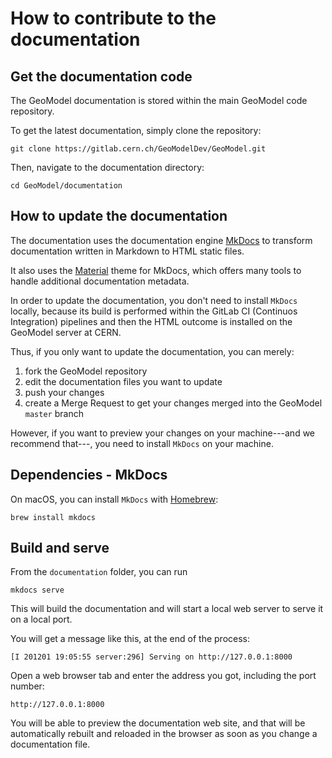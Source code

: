 
# How to contribute to the documentation

## Get the documentation code

The GeoModel documentation is stored within the main GeoModel code repository.

To get the latest documentation, simply clone the repository:

```
git clone https://gitlab.cern.ch/GeoModelDev/GeoModel.git
```

Then, navigate to the documentation directory:

```
cd GeoModel/documentation
```

## How to update the documentation

The documentation uses the documentation engine [MkDocs](https://www.mkdocs.org/) to transform documentation written in Markdown to HTML static files.

It also uses the [Material](https://squidfunk.github.io/mkdocs-material/) theme for MkDocs, which offers many tools to handle additional documentation metadata.

In order to update the documentation, you don't need to install `MkDocs` locally, because its build is performed within the GitLab CI (Continuos Integration) pipelines and then the HTML outcome is installed on the GeoModel server at CERN. 

Thus, if you only want to update the documentation, you can merely:

1. fork the GeoModel repository
2. edit the documentation files you want to update
3. push your changes
4. create a Merge Request to get your changes merged into the GeoModel `master` branch

However, if you want to preview your changes on your machine---and we recommend that---, you need to install `MkDocs` on your machine.


## Dependencies - MkDocs

On macOS, you can install `MkDocs` with [Homebrew](https://brew.sh):

```
brew install mkdocs
```

## Build and serve

From the `documentation` folder, you can run

```
mkdocs serve
```

This will build the documentation and will start a local web server to serve it on a local port.

You will get a message like this, at the end of the process:

```
[I 201201 19:05:55 server:296] Serving on http://127.0.0.1:8000
```

Open a web browser tab and enter the address you got, including the port number:

```
http://127.0.0.1:8000
```

You will be able to preview the documentation web site, and that will be automatically rebuilt and reloaded in the browser as soon as you change a documentation file.



